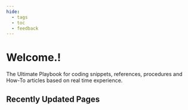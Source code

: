 ```yaml
---
hide:
  - tags
  - toc
  - feedback
---
```


# Welcome.!

The Ultimate Playbook for coding snippets, references, procedures and How-To articles based on real time experience.


## Recently Updated Pages

<!-- material/tags { include: [Latest] } -->
